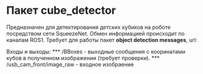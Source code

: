 # Пакет cube_detector
Предназначен для детектирования детских кубиков на роботе посредством сети SqueezeNet. Обмен информацией происходит по каналам ROS1. Требует для работы пакет **object detection messages**, url: 

Входы и выходы:
*** /BBoxes - выходные сообщения с кооринатами кубов в полученном изображении (требует проверки).
*** /usb_cam_front/image_raw - входное изобраение
